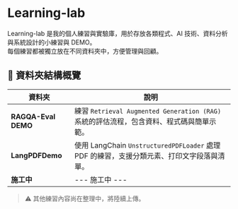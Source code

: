 # Learning-lab

Learning-lab 是我的個人練習與實驗庫，用於存放各類程式、AI 技術、資料分析與系統設計的小練習與 DEMO。  
每個練習都被獨立放在不同資料夾中，方便管理與回顧。

## 📂 資料夾結構概覽

| 資料夾 | 說明 |
|--------|------|
| **RAGQA-Eval DEMO** | 練習 `Retrieval Augmented Generation (RAG)` 系統的評估流程，包含資料、程式碼與簡單示範。 |
| **LangPDFDemo** | 使用 LangChain `UnstructuredPDFLoader` 處理 PDF 的練習，支援分類元素、打印文字段落與清單。 |
| **施工中** | --- 施工中 --- |

> ⚠️ 其他練習內容尚在整理中，將陸續上傳。 